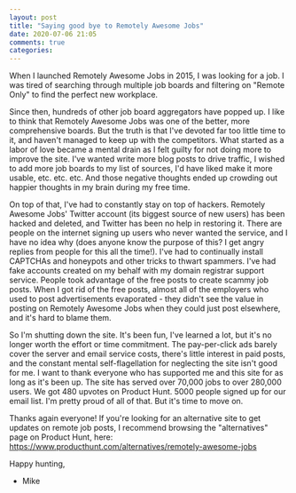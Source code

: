 ```yaml
---
layout: post
title: "Saying good bye to Remotely Awesome Jobs"
date: 2020-07-06 21:05
comments: true
categories: 
---
```

When I launched Remotely Awesome Jobs in 2015, I was looking for a job. I was tired of searching through multiple job boards and filtering on "Remote Only" to find the perfect new workplace.

Since then, hundreds of other job board aggregators have popped up. I like to think that Remotely Awesome Jobs was one of the better, more comprehensive boards. But the truth is that I've devoted far too little time to it, and haven't managed to keep up with the competitors. What started as a labor of love became a mental drain as I felt guilty for not doing more to improve the site. I've wanted write more blog posts to drive traffic, I wished to add more job boards to my list of sources, I'd have liked make it more usable, etc. etc. etc. And those negative thoughts ended up crowding out happier thoughts in my brain during my free time.

On top of that, I've had to constantly stay on top of hackers. Remotely Awesome Jobs' Twitter account (its biggest source of new users) has been hacked and deleted, and Twitter has been no help in restoring it. There are people on the internet signing up users who never wanted the service, and I have no idea why (does anyone know the purpose of this? I get angry replies from people for this all the time!). I've had to continually install CAPTCHAs and honeypots and other tricks to thwart spammers. I've had fake accounts created on my behalf with my domain registrar support service. People took advantage of the free posts to create scammy job posts. When I got rid of the free posts, almost all of the employers who used to post advertisements evaporated - they didn't see the value in posting on Remotely Awesome Jobs when they could just post elsewhere, and it's hard to blame them.

So I'm shutting down the site. It's been fun, I've learned a lot, but it's no longer worth the effort or time commitment. The pay-per-click ads barely cover the server and email service costs, there's little interest in paid posts, and the constant mental self-flagellation for neglecting the site isn't good for me. I want to thank everyone who has supported me and this site for as long as it's been up. The site has served over 70,000 jobs to over 280,000 users. We got 480 upvotes on Product Hunt. 5000 people signed up for our email list. I'm pretty proud of all of that. But it's time to move on.

Thanks again everyone!  If you're looking for an alternative site to get updates on remote job posts, I recommend browsing the "alternatives" page on Product Hunt, here:  https://www.producthunt.com/alternatives/remotely-awesome-jobs

Happy hunting,
- Mike

